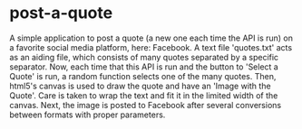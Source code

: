 # post-a-quote
A simple application to post a quote (a new one each time the API is run) on a favorite social media platform, here: Facebook.
A text file 'quotes.txt' acts as an aiding file, which consists of many quotes separated by a specific separator. Now, each time that this API is run and the button to 'Select a Quote' is run, a random function selects one of the many quotes.
Then, html5's canvas is used to draw the quote and have an 'Image with the Quote'. Care is taken to wrap the text and fit it in the limited width of the canvas.
Next, the image is posted to Facebook after several conversions between formats with proper parameters.
